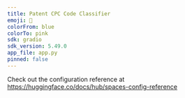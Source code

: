 ```yaml
---
title: Patent CPC Code Classifier
emoji: 🦀
colorFrom: blue
colorTo: pink
sdk: gradio
sdk_version: 5.49.0
app_file: app.py
pinned: false
---
```


Check out the configuration reference at https://huggingface.co/docs/hub/spaces-config-reference
